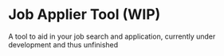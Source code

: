 # Job Applier Tool (WIP)
 A tool to aid in your job search and application, currently under development and thus unfinished
